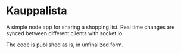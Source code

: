 # Kauppalista

A simple node app for sharing a shopping list. Real time changes are synced between different clients with socket.io.

The code is published as is, in unfinalized form.